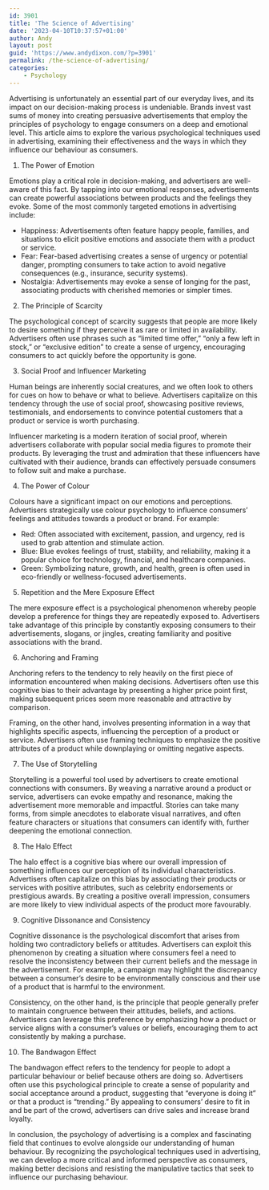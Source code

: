 ```yaml
---
id: 3901
title: 'The Science of Advertising'
date: '2023-04-10T10:37:57+01:00'
author: Andy
layout: post
guid: 'https://www.andydixon.com/?p=3901'
permalink: /the-science-of-advertising/
categories:
    - Psychology
---
```


Advertising is unfortunately an essential part of our everyday lives, and its impact on our decision-making process is undeniable. Brands invest vast sums of money into creating persuasive advertisements that employ the principles of psychology to engage consumers on a deep and emotional level. This article aims to explore the various psychological techniques used in advertising, examining their effectiveness and the ways in which they influence our behaviour as consumers.

1. The Power of Emotion

Emotions play a critical role in decision-making, and advertisers are well-aware of this fact. By tapping into our emotional responses, advertisements can create powerful associations between products and the feelings they evoke. Some of the most commonly targeted emotions in advertising include:

- Happiness: Advertisements often feature happy people, families, and situations to elicit positive emotions and associate them with a product or service.
- Fear: Fear-based advertising creates a sense of urgency or potential danger, prompting consumers to take action to avoid negative consequences (e.g., insurance, security systems).
- Nostalgia: Advertisements may evoke a sense of longing for the past, associating products with cherished memories or simpler times.

2. The Principle of Scarcity

The psychological concept of scarcity suggests that people are more likely to desire something if they perceive it as rare or limited in availability. Advertisers often use phrases such as “limited time offer,” “only a few left in stock,” or “exclusive edition” to create a sense of urgency, encouraging consumers to act quickly before the opportunity is gone.

3. Social Proof and Influencer Marketing

Human beings are inherently social creatures, and we often look to others for cues on how to behave or what to believe. Advertisers capitalize on this tendency through the use of social proof, showcasing positive reviews, testimonials, and endorsements to convince potential customers that a product or service is worth purchasing.

Influencer marketing is a modern iteration of social proof, wherein advertisers collaborate with popular social media figures to promote their products. By leveraging the trust and admiration that these influencers have cultivated with their audience, brands can effectively persuade consumers to follow suit and make a purchase.

4. The Power of Colour

Colours have a significant impact on our emotions and perceptions. Advertisers strategically use colour psychology to influence consumers’ feelings and attitudes towards a product or brand. For example:

- Red: Often associated with excitement, passion, and urgency, red is used to grab attention and stimulate action.
- Blue: Blue evokes feelings of trust, stability, and reliability, making it a popular choice for technology, financial, and healthcare companies.
- Green: Symbolizing nature, growth, and health, green is often used in eco-friendly or wellness-focused advertisements.

5. Repetition and the Mere Exposure Effect

The mere exposure effect is a psychological phenomenon whereby people develop a preference for things they are repeatedly exposed to. Advertisers take advantage of this principle by constantly exposing consumers to their advertisements, slogans, or jingles, creating familiarity and positive associations with the brand.

6. Anchoring and Framing

Anchoring refers to the tendency to rely heavily on the first piece of information encountered when making decisions. Advertisers often use this cognitive bias to their advantage by presenting a higher price point first, making subsequent prices seem more reasonable and attractive by comparison.

Framing, on the other hand, involves presenting information in a way that highlights specific aspects, influencing the perception of a product or service. Advertisers often use framing techniques to emphasize the positive attributes of a product while downplaying or omitting negative aspects.

7. The Use of Storytelling

Storytelling is a powerful tool used by advertisers to create emotional connections with consumers. By weaving a narrative around a product or service, advertisers can evoke empathy and resonance, making the advertisement more memorable and impactful. Stories can take many forms, from simple anecdotes to elaborate visual narratives, and often feature characters or situations that consumers can identify with, further deepening the emotional connection.

8. The Halo Effect

The halo effect is a cognitive bias where our overall impression of something influences our perception of its individual characteristics. Advertisers often capitalize on this bias by associating their products or services with positive attributes, such as celebrity endorsements or prestigious awards. By creating a positive overall impression, consumers are more likely to view individual aspects of the product more favourably.

9. Cognitive Dissonance and Consistency

Cognitive dissonance is the psychological discomfort that arises from holding two contradictory beliefs or attitudes. Advertisers can exploit this phenomenon by creating a situation where consumers feel a need to resolve the inconsistency between their current beliefs and the message in the advertisement. For example, a campaign may highlight the discrepancy between a consumer’s desire to be environmentally conscious and their use of a product that is harmful to the environment.

Consistency, on the other hand, is the principle that people generally prefer to maintain congruence between their attitudes, beliefs, and actions. Advertisers can leverage this preference by emphasizing how a product or service aligns with a consumer’s values or beliefs, encouraging them to act consistently by making a purchase.

10. The Bandwagon Effect

The bandwagon effect refers to the tendency for people to adopt a particular behaviour or belief because others are doing so. Advertisers often use this psychological principle to create a sense of popularity and social acceptance around a product, suggesting that “everyone is doing it” or that a product is “trending.” By appealing to consumers’ desire to fit in and be part of the crowd, advertisers can drive sales and increase brand loyalty.

In conclusion, the psychology of advertising is a complex and fascinating field that continues to evolve alongside our understanding of human behaviour. By recognizing the psychological techniques used in advertising, we can develop a more critical and informed perspective as consumers, making better decisions and resisting the manipulative tactics that seek to influence our purchasing behaviour.